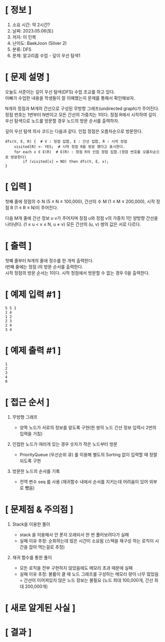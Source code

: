 # **[ 정보 ]**
1. 소요 시간: 약 2시간?
2. 날짜: 2023.05.06(토)
3. 저자: 이 인복
4. 난이도: BaekJoon (Silver 2)
5. 분류: DFS
6. 문제: 알고리즘 수업 - 깊이 우선 탐색1

# **[ 문제 설명 ]**
오늘도 서준이는 깊이 우선 탐색(DFS) 수업 조교를 하고 있다.  
아빠가 수업한 내용을 학생들이 잘 이해했는지 문제를 통해서 확인해보자.

N개의 정점과 M개의 간선으로 구성된 무방향 그래프(undirected graph)가 주어진다.  
정점 번호는 1번부터 N번이고 모든 간선의 가중치는 1이다. 정점 R에서 시작하여 깊이 우선 탐색으로 노드를 방문할 경우 노드의 방문 순서를 출력하자.

깊이 우선 탐색 의사 코드는 다음과 같다. 인접 정점은 오름차순으로 방문한다.

    dfs(V, E, R) {  # V : 정점 집합, E : 간선 집합, R : 시작 정점
        visited[R] <- YES;  # 시작 정점 R을 방문 했다고 표시한다.
        for each x ∈ E(R)  # E(R) : 정점 R의 인접 정점 집합.(정점 번호를 오름차순으로 방문한다)
            if (visited[x] = NO) then dfs(V, E, x);
    }


# **[ 입력 ]**
첫째 줄에 정점의 수 N (5 ≤ N ≤ 100,000), 간선의 수 M (1 ≤ M ≤ 200,000), 시작 정점 R (1 ≤ R ≤ N)이 주어진다.

다음 M개 줄에 간선 정보 u v가 주어지며 정점 u와 정점 v의 가중치 1인 양방향 간선을 나타낸다. (1 ≤ u < v ≤ N, u ≠ v) 모든 간선의 (u, v) 쌍의 값은 서로 다르다.

# **[ 출력 ]**
첫째 줄부터 N개의 줄에 정수를 한 개씩 출력한다.   
i번째 줄에는 정점 i의 방문 순서를 출력한다.  
시작 정점의 방문 순서는 1이다. 시작 정점에서 방문할 수 없는 경우 0을 출력한다.

# **[ 예제 입력 #1 ]**
    5 5 1
    1 4
    1 2
    2 3
    2 4
    3 4

# **[ 예제 출력 #1 ]**
    1
    2
    3
    4
    0

# **[ 접근 순서 ]**
1. 무방향 그래프
   - 양쪽 노드가 서로의 정보를 알도록 구현(한 쌍의 노드 간선 정보 입력시 2번의 입력을 거침)

2. 인접한 노드가 여러개 있는 경우 숫자가 작은 노드부터 방문
    - PriorityQueue (우선순위 큐) 를 이용해 별도의 Sorting 없이 입력할 때 정렬되도록 구현

3. 방문한 노드의 순서를 기록
   - 전역 변수 seq 를 사용 (재귀함수 내에서 순서를 지키는데 어려움이 있어 외부로 뺐음)

# **[ 문제점 & 주의점 ]**
1. Stack을 이용한 풀이 
    - stack 을 이용해서 안 푼지 오래되서 한 번 풀어보려다가 실패
    - 실패 이유 추정: 순회하는데 많은 시간이 소요됨 (스택을 재구성 하는 로직이 시간을 잡아 먹는걸로 추정)
    
2. 재귀 함수를 통한 풀이
    - 모든 로직을 전부 구현하지 않았음에도 메모리 초과 때문에 실패
    - 실패 이유 추정: 볼륨이 클 때 노드 그래프를 구성하는 메모리 량이 너무 많았음 = 간선이 이어져있지 않은 노드 정보는 불필요 (노드 최대 100,000개, 간선 최대 200,000개)

# **[ 새로 알게된 사실 ]**

# **[ 결과 ]**
